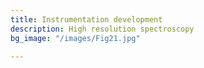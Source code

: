 ```yaml
---
title: Instrumentation development
description: High resolution spectroscopy
bg_image: "/images/Fig21.jpg"

---
```

